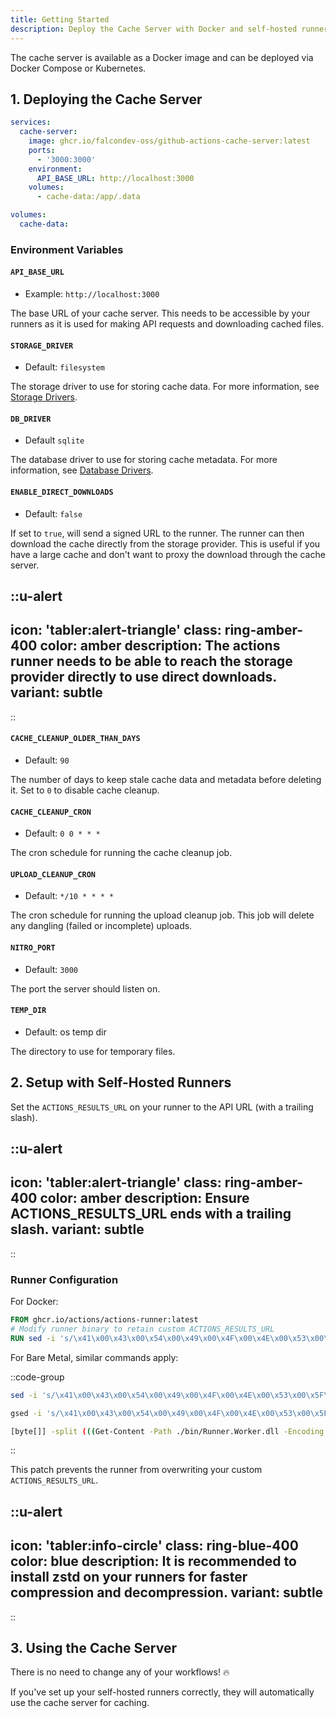 ```yaml
---
title: Getting Started
description: Deploy the Cache Server with Docker and self-hosted runners
---
```


The cache server is available as a Docker image and can be deployed via Docker Compose or Kubernetes.

## 1. Deploying the Cache Server

```yaml [docker-compose.yml]
services:
  cache-server:
    image: ghcr.io/falcondev-oss/github-actions-cache-server:latest
    ports:
      - '3000:3000'
    environment:
      API_BASE_URL: http://localhost:3000
    volumes:
      - cache-data:/app/.data

volumes:
  cache-data:
```

### Environment Variables

#### `API_BASE_URL`

- Example: `http://localhost:3000`

The base URL of your cache server. This needs to be accessible by your runners as it is used for making API requests and downloading cached files.

#### `STORAGE_DRIVER`

- Default: `filesystem`

The storage driver to use for storing cache data. For more information, see [Storage Drivers](/getting-started/storage-drivers).

#### `DB_DRIVER`

- Default `sqlite`

The database driver to use for storing cache metadata. For more information, see [Database Drivers](/getting-started/database-drivers).

#### `ENABLE_DIRECT_DOWNLOADS`

- Default: `false`

If set to `true`, will send a signed URL to the runner. The runner can then download the cache directly from the storage provider. This is useful if you have a large cache and don't want to proxy the download through the cache server.

::u-alert
---
icon: 'tabler:alert-triangle'
class: ring-amber-400
color: amber
description: The actions runner needs to be able to reach the storage provider directly to use direct downloads.
variant: subtle
---
::

#### `CACHE_CLEANUP_OLDER_THAN_DAYS`

- Default: `90`

The number of days to keep stale cache data and metadata before deleting it. Set to `0` to disable cache cleanup.

#### `CACHE_CLEANUP_CRON`

- Default: `0 0 * * *`

The cron schedule for running the cache cleanup job.

#### `UPLOAD_CLEANUP_CRON`

- Default: `*/10 * * * *`

The cron schedule for running the upload cleanup job. This job will delete any dangling (failed or incomplete) uploads.


#### `NITRO_PORT`

- Default: `3000`

The port the server should listen on.

#### `TEMP_DIR`

- Default: os temp dir

The directory to use for temporary files.

## 2. Setup with Self-Hosted Runners

Set the `ACTIONS_RESULTS_URL` on your runner to the API URL (with a trailing slash).

::u-alert
---
icon: 'tabler:alert-triangle'
class: ring-amber-400
color: amber
description: Ensure ACTIONS_RESULTS_URL ends with a trailing slash.
variant: subtle
---
::

### Runner Configuration

For Docker:

```dockerfile [Dockerfile]
FROM ghcr.io/actions/actions-runner:latest
# Modify runner binary to retain custom ACTIONS_RESULTS_URL
RUN sed -i 's/\x41\x00\x43\x00\x54\x00\x49\x00\x4F\x00\x4E\x00\x53\x00\x5F\x00\x52\x00\x45\x00\x53\x00\x55\x00\x4C\x00\x54\x00\x53\x00\x5F\x00\x55\x00\x52\x00\x4C\x00/\x41\x00\x43\x00\x54\x00\x49\x00\x4F\x00\x4E\x00\x53\x00\x5F\x00\x52\x00\x45\x00\x53\x00\x55\x00\x4C\x00\x54\x00\x53\x00\x5F\x00\x4F\x00\x52\x00\x4C\x00/g' /home/runner/bin/Runner.Worker.dll
```

For Bare Metal, similar commands apply:

::code-group

```bash [Linux]
sed -i 's/\x41\x00\x43\x00\x54\x00\x49\x00\x4F\x00\x4E\x00\x53\x00\x5F\x00\x52\x00\x45\x00\x53\x00\x55\x00\x4C\x00\x54\x00\x53\x00\x5F\x00\x55\x00\x52\x00\x4C\x00/\x41\x00\x43\x00\x54\x00\x49\x00\x4F\x00\x4E\x00\x53\x00\x5F\x00\x52\x00\x45\x00\x53\x00\x55\x00\x4C\x00\x54\x00\x53\x00\x5F\x00\x4F\x00\x52\x00\x4C\x00/g' /path_to_your_runner/bin/Runner.Worker.dll
```

```bash [MacOS]
gsed -i 's/\x41\x00\x43\x00\x54\x00\x49\x00\x4F\x00\x4E\x00\x53\x00\x5F\x00\x52\x00\x45\x00\x53\x00\x55\x00\x4C\x00\x54\x00\x53\x00\x5F\x00\x55\x00\x52\x00\x4C\x00/\x41\x00\x43\x00\x54\x00\x49\x00\x4F\x00\x4E\x00\x53\x00\x5F\x00\x52\x00\x45\x00\x53\x00\x55\x00\x4C\x00\x54\x00\x53\x00\x5F\x00\x4F\x00\x52\x00\x4C\x00/g' /path_to_your_runner/bin/Runner.Worker.dll
```

```bash [Windows]
[byte[]] -split (((Get-Content -Path ./bin/Runner.Worker.dll -Encoding Byte) | ForEach-Object ToString X2) -join '' -Replace '41004300540049004F004E0053005F0052004500530055004C00540053005F00550052004C00','41004300540049004F004E0053005F0052004500530055004C00540053005F004F0052004C00' -Replace '..', '0x$& ') | Set-Content -Path /path_to_your_runner/bin/Runner.Worker.dll -Encoding Byte
```

::

This patch prevents the runner from overwriting your custom `ACTIONS_RESULTS_URL`.

::u-alert
---
icon: 'tabler:info-circle'
class: ring-blue-400
color: blue
description: It is recommended to install zstd on your runners for faster compression and decompression.
variant: subtle
---
::

## 3. Using the Cache Server

There is no need to change any of your workflows! 🔥

If you've set up your self-hosted runners correctly, they will automatically use the cache server for caching.
